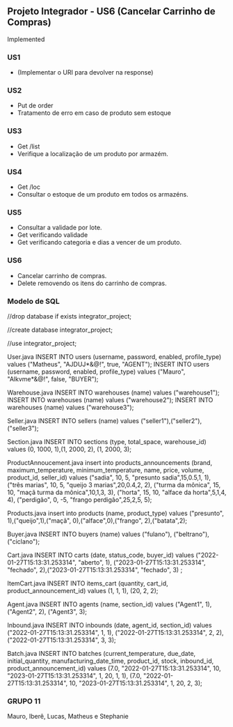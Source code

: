 ## Projeto Integrador - US6 (Cancelar Carrinho de Compras)

Implemented
### US1
- (Implementar o URI para devolver na response)


### US2
- Put de order
- Tratamento de erro em caso de produto sem estoque

### US3
 - Get /list
 - Verifique a localização de um produto por armazém.
 
 ### US4
  - Get /loc
  - Consultar o estoque de um produto em todos os armazéns.
  
  ### US5
   - Consultar a validade por lote.
   - Get verificando validade
   - Get verificando categoria e dias a vencer de um produto.

  ### US6
   - Cancelar carrinho de compras.
   - Delete removendo os itens do carrinho de compras.


  ### Modelo de SQL

//drop database if exists integrator_project;

//create database integrator_project;

//use integrator_project;

User.java
INSERT INTO users (username, password, enabled, profile_type) values ("Matheus", "AJDUJ*&@!", true, "AGENT");
INSERT INTO users (username, password, enabled, profile_type) values ("Mauro", "Alkvme*&@!", false, "BUYER");

Warehouse.java
INSERT INTO warehouses (name) values ("warehouse1");
INSERT INTO warehouses (name) values ("warehouse2");
INSERT INTO warehouses (name) values ("warehouse3");

Seller.java
INSERT INTO sellers (name) values ("seller1"),("seller2"), ("seller3");

Section.java
INSERT INTO sections (type, total_space, warehouse_id) values (0, 1000, 1),(1, 2000, 2), (1, 2000, 3);

ProductAnnoucement.java
insert into products_announcements (brand, maximum_temperature, minimum_temperature, name, price, volume, product_id, seller_id) values
("sadia", 10, 5, "presunto sadia",15,0.5,1, 1),
("três marias", 10, 5, "queijo 3 marias",20,0.4,2, 2),
("turma da mônica", 15, 10, "maçã turma da mônica",10,1,3, 3),
("horta", 15, 10, "alface da horta",5,1,4, 4),
("perdigão", 0, -5, "frango perdigão",25,2,5, 5);

Products.java
insert into products (name, product_type) values ("presunto", 1),("queijo",1),("maçã", 0),("alface",0),("frango", 2),("batata",2);

Buyer.java
INSERT INTO buyers (name) values ("fulano"), ("beltrano"), ("ciclano");

Cart.java
INSERT INTO carts (date, status_code, buyer_id) values ("2022-01-27T15:13:31.253314", "aberto", 1), ("2023-01-27T15:13:31.253314", "fechado", 2),("2023-01-27T15:13:31.253314", "fechado", 3) ;

ItemCart.java
INSERT INTO items_cart (quantity, cart_id, product_announcement_id) values (1, 1, 1), (20, 2, 2);

Agent.java
INSERT INTO agents (name, section_id) values ("Agent1", 1),("Agent2", 2), ("Agent3", 3);

Inbound.java
INSERT INTO inbounds (date, agent_id, section_id) values ("2022-01-27T15:13:31.253314", 1, 1),
("2022-01-27T15:13:31.253314", 2, 2),
("2022-01-27T15:13:31.253314", 3, 3);

Batch.java
INSERT INTO batches (current_temperature, due_date, initial_quantity, manufacturing_date_time, product_id, stock, inbound_id, product_announcement_id)
values (7.0, "2022-01-27T15:13:31.253314", 10, "2023-01-27T15:13:31.253314", 1, 20, 1, 1), (7.0, "2022-01-27T15:13:31.253314", 10, "2023-01-27T15:13:31.253314", 1, 20, 2, 3);

### GRUPO 11
Mauro, Iberê, Lucas, Matheus e Stephanie